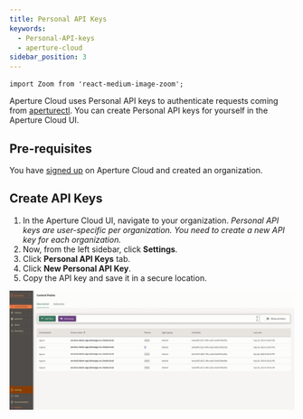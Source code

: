 ```yaml
---
title: Personal API Keys
keywords:
  - Personal-API-keys
  - aperture-cloud
sidebar_position: 3
---
```


```mdx-code-block
import Zoom from 'react-medium-image-zoom';
```

Aperture Cloud uses Personal API keys to authenticate requests coming from
[aperturectl][configure aperturectl]. You can create Personal API keys for
yourself in the Aperture Cloud UI.

## Pre-requisites

You have [signed up][sign-up] on Aperture Cloud and created an organization.

## Create API Keys

1. In the Aperture Cloud UI, navigate to your organization. _Personal API keys
   are user-specific per organization. You need to create a new API key for each
   organization._
2. Now, from the left sidebar, click **Settings**.
3. Click **Personal API Keys** tab.
4. Click **New Personal API Key**.
5. Copy the API key and save it in a secure location.

![API Keys](./assets/personal-api-keys.gif "Creating Personal API Keys")

[configure aperturectl]: /get-started/setup-cli/setup-cli.md
[sign-up]: /get-started/aperture-cloud/sign-up.md

